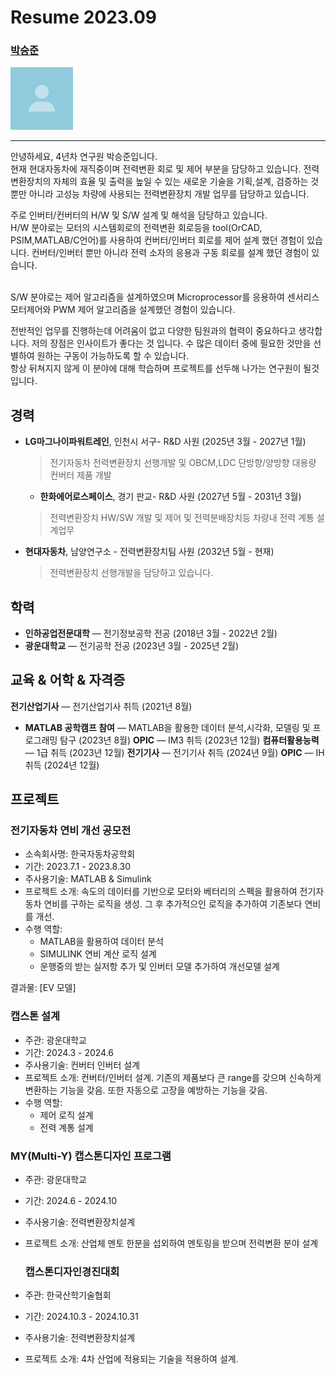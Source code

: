 # Resume 2023.09

### [박승준](https://thumbsu.dev/)
<img src="./static/profile.png" width="100px">

---

안녕하세요, 4년차 연구원 박승준입니다. 
<br/>
현재 현대자동차에 재직중이며 전력변환 회로 및 제어 부분을 담당하고 있습니다.
전력변환장치의 자체의 효율 및 출력을 높일 수 있는 새로운 기술을 기획,설계, 검증하는 것 뿐만 아니라 고성능 차량에 사용되는 전력변환장치 개발 업무를 담당하고 있습니다. 

주로 인버터/컨버터의 H/W 및 S/W 설계 및 해석을 담당하고 있습니다.
<br/>
H/W 분야로는 모터의 시스템회로의 전력변환 회로등을 tool(OrCAD, PSIM,MATLAB/C언어)를 사용하여 컨버터/인버터 회로를 제어 설계 했던 경험이 있습니다. 컨버터/인버터 뿐만 아니라 전력 소자의 응용과 구동 회로를 설계 했던 경험이 있습니다.

<br/>
S/W 분야로는 제어 알고리즘을 설계하였으며 Microprocessor를 응용하여 센서리스 모터제어와 PWM 제어 알고리즘을 설계했던 경험이 있습니다.

전반적인 업무를 진행하는데 어려움이 없고 다양한 팀원과의 협력이 중요하다고 생각합니다. 
저의 장점은 인사이트가 좋다는 것 입니다. 수 많은 데이터 중에 필요한 것만을 선별하여 원하는 구동이 가능하도록 할 수 있습니다.
<br/>
항상 뒤쳐지지 않게 이 분야에 대해 학습하며 프로젝트를 선두해 나가는 연구원이 될것입니다.

## 경력

- **LG마그나이파워트레인**, 인천시 서구- R&D 사원
  (2025년 3월 - 2027년 1월)
  > 전기자동차 전력변환장치 선행개발 및 OBCM,LDC 단방향/양방향 대용량 컨버터 제품 개발
  - **한화에어로스페이스**, 경기 판교- R&D 사원
  (2027년 5월 - 2031년 3월)
  > 전력변환장치 HW/SW 개발 및 제어 및 전력분배장치등 차량내 전력 계통 설계업무 
- **현대자동차**, 남양연구소 - 전력변환장치팀 사원
  (2032년 5월 - 현재)
  > 전력변환장치 선행개발을 담당하고 있습니다.
  > 
## 학력
- **인하공업전문대학** — 전기정보공학 전공
  (2018년 3월 - 2022년 2월)
- **광운대학교** — 전기공학 전공
  (2023년 3월 - 2025년 2월)

## 교육 & 어학 & 자격증
 **전기산업기사** — 전기산업기사 취득
  (2021년 8월)
- **MATLAB 공학캠프 참여** — MATLAB을 활용한 데이터 분석,시각화, 모델링 및 프로그래밍 탐구
  (2023년 8월)
  **OPIC** — IM3 취득
  (2023년 12월)
   **컴퓨터활용능력** — 1급 취득
  (2023년 12월)
   **전기기사** — 전기기사 취득
  (2024년 9월)
   **OPIC** — IH 취득
  (2024년 12월)

## 프로젝트

### 전기자동차 연비 개선 공모전

- 소속회사명: 한국자동차공학회
- 기간: 2023.7.1 - 2023.8.30
- 주사용기술: MATLAB & Simulink
- 프로젝트 소개: 속도의 데이터를 기반으로 모터와 베터리의 스펙을 활용하여 전기자동차 연비를 구하는 로직을 생성. 그 후 추가적으인 로직을 추가하여 기존보다 연비를 개선.
- 수행 역할:
  - MATLAB을 활용하여 데이터 분석
  - SIMULINK 연비 계산 로직 설계
  - 운행중의 받는 실저항 추가 및 인버터 모델 추가하여 개선모델 설계

결과물: [EV 모델]

### 캡스톤 설계

- 주관: 광운대학교 
- 기간: 2024.3 - 2024.6
- 주사용기술: 컨버터 인버터 설계
- 프로젝트 소개: 컨버터/인버터 설계. 기존의 제품보다 큰 range를 갖으며 신속하게 변환하는 기능을 갖음. 또한 자동으로 고장을 예방하는 기능을 갖음.
- 수행 역할:
  - 제어 로직 설계
  - 전력 계통 설계

### MY(Multi-Y) 캡스톤디자인 프로그램 

- 주관: 광운대학교
- 기간: 2024.6 - 2024.10
- 주사용기술: 전력변환장치설계
- 프로젝트 소개: 산업체 멘토 한분을 섭외하여 멘토링을 받으며 전력변환 분야 설계

  ### 캡스톤디자인경진대회

- 주관: 한국산학기술협회
- 기간: 2024.10.3 - 2024.10.31
- 주사용기술: 전력변환장치설계
- 프로젝트 소개: 4차 산업에 적용되는 기술을 적용하여 설계.







